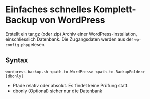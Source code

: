 # Einfaches schnelles Komplett-Backup von WordPress

Erstellt ein tar.gz (oder zip) Archiv einer WordPress-Installation, einschliesslich Datenbank. Die Zugangsdaten werden aus der `wp-config.php`gelesen.

## Syntax
`wordpress-backup.sh <path-to-WordPress> <path-to-BackupFolder> [dbonly]`

* Pfade relativ oder absolut. Es findet keine Prüfung statt.
* dbonly (Optional) sicher nur die Datenbank

